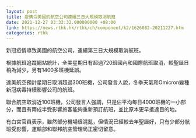 ```yaml
---
layout: post
title: 疫情令美國的航空公司連續三日大規模取消航班
date: 2021-12-27 03:33:32.000000000 +08:00
link: https://news.rthk.hk/rthk/ch/component/k2/1626082-20211227.htm
categories: rthk
---
```


新冠疫情導致美國的航空公司，連續第三日大規模取消航班。

根據航班追蹤網站統計，全美星期日有超過720班國內和國際航班取消，較聖誕日稍為減少，另有1400多班機延誤。

達美航空預計星期日取消超過300班機，公司發言人說，冬季天氣和Omicron變種新冠病毒持續影響公司的航班。

聯合航空取消近100班機，公司發言人強調，只是佔平均每日4000班機的一小部分，而且有兩成半受影響旅客能夠重新預訂航班，並比原本更早抵達目的地。

有白宮官員表示，雖然部分機場很混亂，但情況已經較去年聖誕好，只有少部分航班受影響，運輸部和聯邦航空管理局正密切留意。
